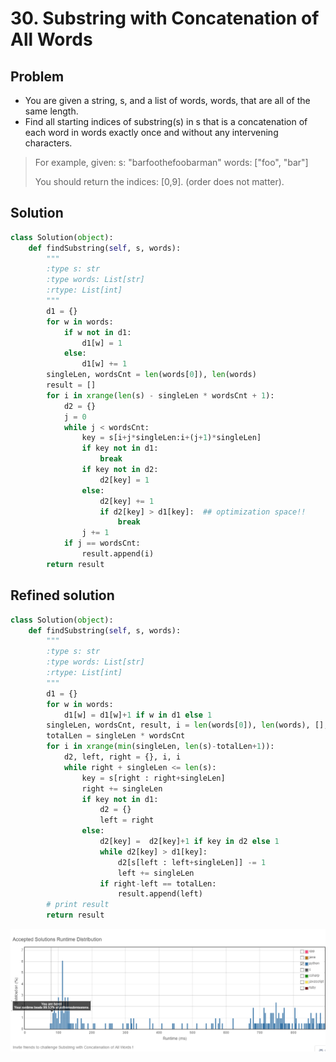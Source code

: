 # 30. Substring with Concatenation of All Words

## Problem
- You are given a string, s, and a list of words, words, that are all of the same length.
- Find all starting indices of substring(s) in s that is a concatenation of each word in words exactly once and without any intervening characters.

> For example, given:
> s: "barfoothefoobarman"
> words: ["foo", "bar"]
> 
> You should return the indices: [0,9].
> (order does not matter).

## Solution
```python
class Solution(object):
    def findSubstring(self, s, words):
        """
        :type s: str
        :type words: List[str]
        :rtype: List[int]
        """
        d1 = {}
        for w in words:
            if w not in d1:
                d1[w] = 1
            else:
                d1[w] += 1
        singleLen, wordsCnt = len(words[0]), len(words)
        result = []
        for i in xrange(len(s) - singleLen * wordsCnt + 1):
            d2 = {}
            j = 0
            while j < wordsCnt:
                key = s[i+j*singleLen:i+(j+1)*singleLen]
                if key not in d1:
                    break
                if key not in d2:
                    d2[key] = 1
                else:
                    d2[key] += 1
                    if d2[key] > d1[key]:  ## optimization space!!
                        break
                j += 1
            if j == wordsCnt:
                result.append(i)
        return result
```

## Refined solution
```python
class Solution(object):
    def findSubstring(self, s, words):
        """
        :type s: str
        :type words: List[str]
        :rtype: List[int]
        """
        d1 = {}
        for w in words:
            d1[w] = d1[w]+1 if w in d1 else 1
        singleLen, wordsCnt, result, i = len(words[0]), len(words), [], 0
        totalLen = singleLen * wordsCnt
        for i in xrange(min(singleLen, len(s)-totalLen+1)):
            d2, left, right = {}, i, i
            while right + singleLen <= len(s):
                key = s[right : right+singleLen]
                right += singleLen
                if key not in d1:
                    d2 = {}
                    left = right
                else:
                    d2[key] =  d2[key]+1 if key in d2 else 1
                    while d2[key] > d1[key]:
                        d2[s[left : left+singleLen]] -= 1
                        left += singleLen
                    if right-left == totalLen:
                        result.append(left)
        # print result
        return result
```

![png](perf.png) 
